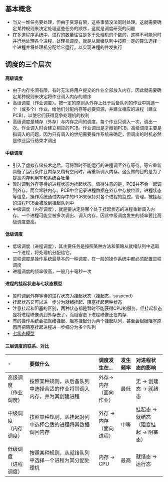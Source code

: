 ## 基本概念

- 当又一堆任务要处理，但由于资源有限，这些事情没法同时处理。这就需要确定某种规则来决定处理这些任务的顺序，这就是调度研究的问题
- 在多道程序系统中，进程的数量往往是多于处理机的个数的，这样不可能同时并行地处理各个进程。处理机调度，就是从就绪队列中按照一定的算法选择一个进程并将处理机分配给它运行，以实现进程的并发执行



## 调度的三个层次

#### 高级调度

- 由于内存空间有限，有时无法将用户提交的作业全部放入内存，因此就需要确定某种规则来决定将作业调入内存的顺序
- 高级调度（作业调度）。按一定的原则从外存上处于后备队列的作业中挑选一个（或多个）作业，给他们分配内存等必要资源，并建立相应的进程（建立PCB），以使它们获得竞争处理机的权利
- 高级调度是辅存（外存）与内存之间的调度。每个作业只调入一次，调出一次。作业调入时会建立相应的PCB。作业调出是才撤销PCB。高级调度主要是指调入的问题，因为只有调入的世纪需要操作系统来确定，但调出的时机必然是作业运行结束才调出

#### 中级调度

- 引入了虚拟存储技术之后，可将暂时不能运行的进程调至外存等待。等它重新具备了运行条件且内存又稍有空闲时，再重新调入内存。这么做的目的是为了提高内存利用率和系统吞吐量
- 暂时调到外存等待的进程状态为挂起状态。值得注意的是，PCB并不会一起调到外存，而会常驻内存。PCB中会记录进程数据在外存中存放位置，进程状态等信息，操作系统通过内存中的PCB来保持对各个进程的监控，管理。被挂起的进程PCB会被放到挂起队列中
- 中级调度（内存调度），就是要决定将哪个处于挂起状态的进程重新调入内存。一个进程可能会被多次调出、调入内存，因此中级调度发生的频率要比高级调度更高。

#### 低级调度

- 低级调度（进程调度），其主要任务是按照某种方法和策略从就绪队列中选取一个进程，将处理机分配给它。
- 进程调度是操作系统最基本的一种调度，在一般的操作系统中都必须配置进程调度
- 进程调度的频率很高，一般几十毫秒一次

#### 进程的挂起状态与七状态模型

- 暂时调到外存等待的进程状态为挂起状态（挂起态，suspend）
- 挂起状态又可以进一步分为就绪挂起、阻塞挂起两种状态
- 注意挂起和阻塞的区别，两种状态都是暂时不能获得CPU的服务，但挂起状态是将进程映像调到外存去了，而阻塞态下进程映像还在内存
- 有的操作系统会把就绪挂起、阻塞挂起分为两个挂起队列，甚至会根据阻塞原因再把阻塞挂起进程进一步细分为多个队列
- [七状态模型]()

#### 三层调度的联系、对比

| -                          | 要做什么                                                     | 调度发生在...                  | 发生频率 | 对进程状态的影响                             |
| :------------------------- | :----------------------------------------------------------- | :----------------------------- | :------- | :------------------------------------------- |
| 高级调度<br />（作业调度） | 按照某种规则，从后备队列中选择合适的作业将其调入内存，并为其创建进程 | 外存->内存<br />（面向作业）   | 最低     | 无 -> 创建态 -> 就绪态                       |
| 中级调度<br />（内存调度） | 按照某种规则，从挂起对列中选择合适的进程将其数据调回内存     | 外存 -> 内存<br />（面向进程） | 中等     | 挂起态 -> 就绪态<br />（阻塞挂起 -> 阻塞态） |
| 低级调度<br />（进程调度） | 按照某种规则，从就绪队列中选择一个进程为其分配处理机         | 内存 -> CPU                    | 最高     | 就绪态 -> 运行态                             |
